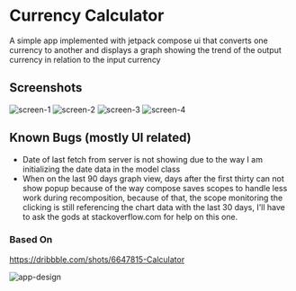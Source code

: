 # Currency Calculator
A simple app implemented with jetpack compose ui that converts one currency
to another and displays a graph showing the trend of the output currency in relation to the input currency

## Screenshots
![screen-1](./screenshots/screenshot-1.png)
![screen-2](./screenshots/screenshot-2.png)
![screen-3](./screenshots/screenshot-3.png)
![screen-4](./screenshots/screenshot-4.png)

## Known Bugs (mostly UI related)
- Date of last fetch from server is not showing due to the way I am initializing the date data in the model class
- When on the last 90 days graph view, days after the first thirty can not show popup because of the way compose saves
scopes to handle less work during recomposition, because of that, the scope monitoring the clicking is still referencing
the chart data with the last 30 days, I'll have to ask the gods at stackoverflow.com for help on this one.

### Based On
https://dribbble.com/shots/6647815-Calculator

![app-design](./screenshots/app-design.png)